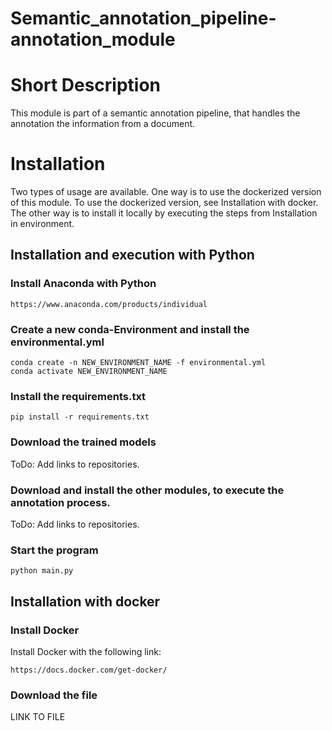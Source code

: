 # Semantic_annotation_pipeline-annotation_module

# Short Description
This module is part of a semantic annotation pipeline, that handles the annotation the information from a document.
# Installation
Two types of usage are available. One way is to use the dockerized version of this module. To use the dockerized version, see Installation with docker. 
The other way is to install it locally by executing the steps from Installation in environment. 


## Installation and execution with Python

### Install Anaconda with Python
```commandline
https://www.anaconda.com/products/individual 
```

### Create a new conda-Environment and install the environmental.yml
```
conda create -n NEW_ENVIRONMENT_NAME -f environmental.yml
conda activate NEW_ENVIRONMENT_NAME
```

### Install the requirements.txt
`
pip install -r requirements.txt
`
### Download the trained models
ToDo: Add links to repositories.

### Download and install the other modules, to execute the annotation process.
ToDo: Add links to repositories.

### Start the program
`python main.py`

## Installation with docker

### Install Docker
Install Docker with the following link:
```commandline
https://docs.docker.com/get-docker/
``` 
### Download the file
LINK TO FILE



